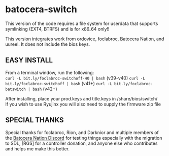 # batocera-switch

This version of the code requires a file system for userdata that supports symlinking (EXT4, BTRFS) and is for x86_64 only!!  

This version integrates work from ordovice, foclabroc, Batocera Nation, and uureel.  It does not include the bios keys.  

## EASY INSTALL
From a terminal window, run the following:<br>
```curl -L bit.ly/foclabroc-switchoff-40 | bash```  (v39-v40)
```curl -L bit.ly/foclabroc-switchoff | bash```  (v41+)
```curl -L bit.ly/foclabroc-batswitch | bash```  (v42+)

After installing, place your prod.keys and title.keys in /share/bios/switch/  
If you wish to use Ryujinx you will also need to supply the firmware zip file

## SPECIAL THANKS
Special thanks for foclabroc, Rion, and Darknior and multiple members of the [Batocera Nation Discord](https://discord.gg/cuw5Xt7M7d) for testing things especially with the migration to SDL, [RGS] for a controller donation, and anyone else who contributes and helps me make this better. 

